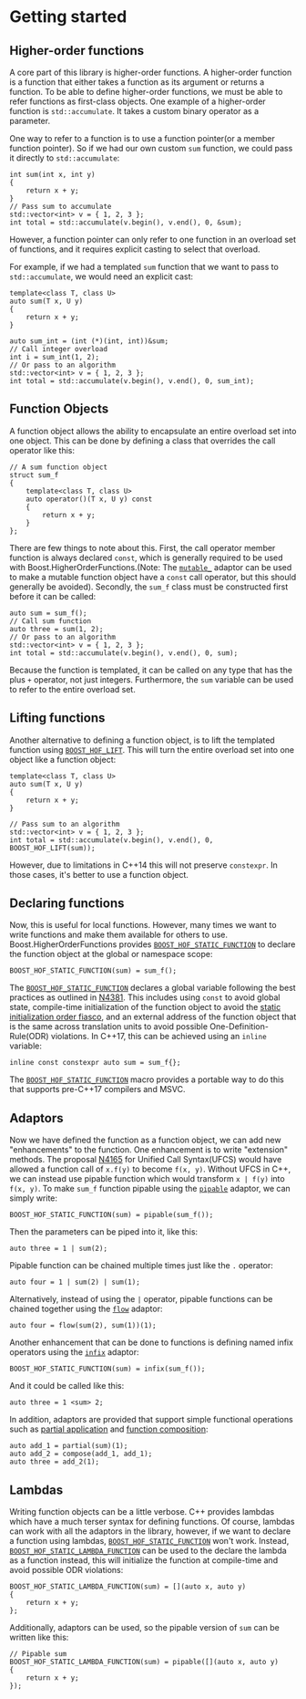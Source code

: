 <!-- Copyright 2018 Paul Fultz II
     Distributed under the Boost Software License, Version 1.0.
     (http://www.boost.org/LICENSE_1_0.txt)
-->

Getting started
===============

Higher-order functions
----------------------

A core part of this library is higher-order functions. A higher-order function is a function that either takes a function as its argument or returns a function. To be able to define higher-order functions, we must be able to refer functions as first-class objects. One example of a higher-order function is `std::accumulate`. It takes a custom binary operator as a parameter. 

One way to refer to a function is to use a function pointer(or a member function pointer). So if we had our own custom `sum` function, we could pass it directly to `std::accumulate`:

    int sum(int x, int y)
    {
        return x + y;
    }
    // Pass sum to accumulate
    std::vector<int> v = { 1, 2, 3 };
    int total = std::accumulate(v.begin(), v.end(), 0, &sum);


However, a function pointer can only refer to one function in an overload set of functions, and it requires explicit casting to select that overload. 

For example, if we had a templated `sum` function that we want to pass to `std::accumulate`, we would need an explicit cast:

    template<class T, class U>
    auto sum(T x, U y)
    {
        return x + y;
    }

    auto sum_int = (int (*)(int, int))&sum;
    // Call integer overload
    int i = sum_int(1, 2);
    // Or pass to an algorithm
    std::vector<int> v = { 1, 2, 3 };
    int total = std::accumulate(v.begin(), v.end(), 0, sum_int);


Function Objects
----------------

A function object allows the ability to encapsulate an entire overload set into one object. This can be done by defining a class that overrides the call operator like this:

    // A sum function object
    struct sum_f
    {
        template<class T, class U>
        auto operator()(T x, U y) const
        {
            return x + y;
        }
    };

There are few things to note about this. First, the call operator member function is always declared `const`, which is generally required to be used with Boost.HigherOrderFunctions.(Note: The [`mutable_`](/include/boost/hof/mutable) adaptor can be used to make a mutable function object have a `const` call operator, but this should generally be avoided). Secondly, the `sum_f` class must be constructed first before it can be called:

    auto sum = sum_f();
    // Call sum function
    auto three = sum(1, 2);
    // Or pass to an algorithm
    std::vector<int> v = { 1, 2, 3 };
    int total = std::accumulate(v.begin(), v.end(), 0, sum);

Because the function is templated, it can be called on any type that has the plus `+` operator, not just integers. Furthermore, the `sum` variable can be used to refer to the entire overload set.

Lifting functions
-----------------

Another alternative to defining a function object, is to lift the templated function using [`BOOST_HOF_LIFT`](/include/boost/hof/lift). This will turn the entire overload set into one object like a function object:

    template<class T, class U>
    auto sum(T x, U y)
    {
        return x + y;
    }

    // Pass sum to an algorithm
    std::vector<int> v = { 1, 2, 3 };
    int total = std::accumulate(v.begin(), v.end(), 0, BOOST_HOF_LIFT(sum));

However, due to limitations in C++14 this will not preserve `constexpr`. In those cases, it's better to use a function object.

Declaring functions
-------------------

Now, this is useful for local functions. However, many times we want to write functions and make them available for others to use. Boost.HigherOrderFunctions provides [`BOOST_HOF_STATIC_FUNCTION`](/include/boost/hof/function) to declare the function object at the global or namespace scope:

    BOOST_HOF_STATIC_FUNCTION(sum) = sum_f();

The [`BOOST_HOF_STATIC_FUNCTION`](/include/boost/hof/function) declares a global variable following the best practices as outlined in [N4381](http://www.open-std.org/jtc1/sc22/wg21/docs/papers/2015/n4381.html). This includes using `const` to avoid global state, compile-time initialization of the function object to avoid the [static initialization order fiasco](https://isocpp.org/wiki/faq/ctors#static-init-order), and an external address of the function object that is the same across translation units to avoid possible One-Definition-Rule(ODR) violations. In C++17, this can be achieved using an `inline` variable:

    inline const constexpr auto sum = sum_f{};

The [`BOOST_HOF_STATIC_FUNCTION`](/include/boost/hof/function) macro provides a portable way to do this that supports pre-C++17 compilers and MSVC.

Adaptors
--------

Now we have defined the function as a function object, we can add new "enhancements" to the function. One enhancement is to write "extension" methods. The proposal [N4165](http://www.open-std.org/jtc1/sc22/wg21/docs/papers/2014/n4165.pdf) for Unified Call Syntax(UFCS) would have allowed a function call of `x.f(y)` to become `f(x, y)`. Without UFCS in C++, we can instead use pipable function which would transform `x | f(y)` into `f(x, y)`. To make `sum_f` function pipable using the [`pipable`](/include/boost/hof/pipable) adaptor, we can simply write:

    BOOST_HOF_STATIC_FUNCTION(sum) = pipable(sum_f());

Then the parameters can be piped into it, like this:

    auto three = 1 | sum(2);

Pipable function can be chained multiple times just like the `.` operator:

    auto four = 1 | sum(2) | sum(1);

Alternatively, instead of using the `|` operator, pipable functions can be chained together using the [`flow`](/include/boost/hof/flow) adaptor:

    auto four = flow(sum(2), sum(1))(1); 

Another enhancement that can be done to functions is defining named infix operators using the [`infix`](/include/boost/hof/infix) adaptor:

    BOOST_HOF_STATIC_FUNCTION(sum) = infix(sum_f());

And it could be called like this:

    auto three = 1 <sum> 2;

In addition, adaptors are provided that support simple functional operations such as [partial application](https://en.wikipedia.org/wiki/Partial_application) and [function composition](https://en.wikipedia.org/wiki/Function_composition):

    auto add_1 = partial(sum)(1);
    auto add_2 = compose(add_1, add_1);
    auto three = add_2(1);

Lambdas
-------

Writing function objects can be a little verbose. C++ provides lambdas which have a much terser syntax for defining functions. Of course, lambdas can work with all the adaptors in the library, however, if we want to declare a function using lambdas, [`BOOST_HOF_STATIC_FUNCTION`](/include/boost/hof/function) won't work. Instead, [`BOOST_HOF_STATIC_LAMBDA_FUNCTION`](BOOST_HOF_STATIC_LAMBDA_FUNCTION) can be used to the declare the lambda as a function instead, this will initialize the function at compile-time and avoid possible ODR violations:

    BOOST_HOF_STATIC_LAMBDA_FUNCTION(sum) = [](auto x, auto y)
    {
        return x + y;
    };

Additionally, adaptors can be used, so the pipable version of `sum` can be written like this:

    // Pipable sum
    BOOST_HOF_STATIC_LAMBDA_FUNCTION(sum) = pipable([](auto x, auto y)
    {
        return x + y;
    });

